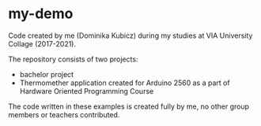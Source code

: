 # my-demo
Code created by me (Dominika Kubicz) during my studies at VIA University Collage (2017-2021).

The repository consists of two projects:
- bachelor project
- Thermomether application created for Arduino 2560 as a part of Hardware Oriented Programming Course

The code written in these examples is created fully by me, no other group members or teachers contributed.

